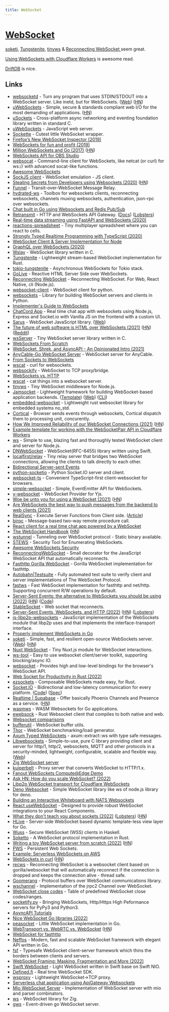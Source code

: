 ```yaml
---
title: WebSocket
---
```


# [WebSocket](https://en.wikipedia.org/wiki/WebSocket)

[soketi](https://github.com/soketi/soketi), [Tungstenite](https://github.com/snapview/tungstenite-rs), [tinyws](https://github.com/tinyhttp/tinyws) & [Reconnecting WebSocket
](https://github.com/pladaria/reconnecting-websocket) seem great.

[Using WebSockets with Cloudflare Workers](https://developers.cloudflare.com/workers/learning/using-websockets/) is awesome read.

[DriftDB](https://driftdb.com/) is nice.

## Links

- [websocketd](https://github.com/joewalnes/websocketd) - Turn any program that uses STDIN/STDOUT into a WebSocket server. Like inetd, but for WebSockets. ([Web](http://websocketd.com/)) ([HN](https://news.ycombinator.com/item?id=29656456))
- [µWebSockets](https://github.com/uNetworking/uWebSockets) - Simple, secure & standards compliant web I/O for the most demanding of applications. ([HN](https://news.ycombinator.com/item?id=33341823))
- [µSockets](https://github.com/uNetworking/uSockets) - Cross-platform async networking and eventing foundation library written in standard C.
- [µWebSockets](https://github.com/uNetworking/uWebSockets.js) - JavaScript web server.
- [Sockette](https://github.com/lukeed/sockette) - Cutest little WebSocket wrapper.
- [Firefox’s New WebSocket Inspector (2019)](https://hacks.mozilla.org/2019/10/firefoxs-new-websocket-inspector/)
- [WebSockets for fun and profit (2019)](https://stackoverflow.blog/2019/12/18/websockets-for-fun-and-profit/)
- [Million WebSockets and Go (2017)](https://gbws.io/articles/million-websocket-and-go/) ([HN](https://news.ycombinator.com/item?id=21865715))
- [WebSockets API for OBS Studio](https://github.com/Palakis/obs-websocket)
- [websocat](https://github.com/vi/websocat) - Command-line client for WebSockets, like netcat (or curl) for ws:// with advanced socat-like functions.
- [Awesome WebSockets](https://github.com/facundofarias/awesome-websockets)
- [SockJS client](https://github.com/sockjs/sockjs-client) - WebSocket emulation - JS client.
- [Stealing Secrets from Developers using Websockets (2020)](https://medium.com/@stestagg/stealing-secrets-from-developers-using-websockets-254f98d577a0) ([HN](https://news.ycombinator.com/item?id=23256458))
- [Funnel](https://github.com/lambdaisland/funnel) - Transit-over-WebSocket Message Relay.
- [hydrated-ws](https://github.com/dcharbonnier/hydrated-ws) - Toolbox for websockets clients, reconnecting websockets, channels muxing websockets, authentication, json-rpc over websockets.
- [Chat built in Go using Websockets and Redis Pub/Sub](https://github.com/leartgjoni/go-chat-api)
- [Retransmit](https://github.com/retransmit/prism) - HTTP and WebSockets API Gateway. ([Docs](https://retransmit.io/docs/)) ([Lobsters](https://lobste.rs/s/5sm4io/http_websocket_api_gateway))
- [Real-time data streaming using FastAPI and WebSockets (2020)](https://stribny.name/blog/2020/07/real-time-data-streaming-using-fastapi-and-websockets)
- [reactions-spreadsheet](https://github.com/osnr/reactions-spreadsheet) - Tiny multiplayer spreadsheet where you can react to cells.
- [Strongly Typed Realtime Programming with TypeScript (2020)](https://www.stackbuilders.com/news/strongly-typed-realtime-programming-with-typescript)
- [WebSocket Client & Server Implementation for Node](https://github.com/theturtle32/WebSocket-Node)
- [GraphQL over WebSockets (2020)](https://the-guild.dev/blog/graphql-over-websockets)
- [Wslay](https://github.com/tatsuhiro-t/wslay) - WebSocket library written in C.
- [Tungstenite](https://github.com/snapview/tungstenite-rs) - Lightweight stream-based WebSocket implementation for Rust.
- [tokio-tungstenite](https://github.com/snapview/tokio-tungstenite) - Asynchronous WebSockets for Tokio stack.
- [GoLive](https://github.com/brendonferreira/golive) - Reactive HTML Server Side over WebSockets.
- [Reconnecting WebSocket](https://github.com/pladaria/reconnecting-websocket) - Reconnecting WebSocket. For Web, React Native, cli (Node.js).
- [websocket-client](https://github.com/websocket-client/websocket-client) - WebSocket client for python.
- [websockets](https://github.com/aaugustin/websockets) - Library for building WebSocket servers and clients in Python.
- [Implementer's Guide to WebSockets](https://cookie.engineer/weblog/articles/implementers-guide-to-websockets.html)
- [ChatCord App](https://github.com/bradtraversy/chatcord) - Real time chat app with websockets using Node.js, Express and Socket.io with Vanilla JS on the frontend with a custom UI.
- [Sarus](https://github.com/anephenix/sarus) - WebSocket JavaScript library. ([Web](https://sarus.anephenix.com/))
- [The future of web software is HTML over WebSockets (2021)](https://alistapart.com/article/the-future-of-web-software-is-html-over-websockets/) ([HN](https://news.ycombinator.com/item?id=26265999)) ([Reddit](https://www.reddit.com/r/coding/comments/lsq2dw/the_future_of_web_software_is_html_over_websockets/))
- [wsServer](https://github.com/Theldus/wsServer) - Tiny WebSocket server library written in C.
- [WebSockets From Scratch](https://github.com/pusher/websockets-from-scratch-tutorial)
- [WebSocket, Shrek, and AsyncAPI - An Opinionated Intro (2021)](https://www.asyncapi.com/blog/websocket-part1)
- [AnyCable-Go WebSocket Server](https://github.com/anycable/anycable-go) - WebSocket server for AnyCable.
- [From Sockets to WebSockets](https://github.com/susam/lab/tree/master/web/sockets)
- [wscat](https://github.com/emulbreh/wscat) - curl for websockets.
- [websockify](https://github.com/novnc/websockify) - WebSocket to TCP proxy/bridge.
- [WebSockets vs. HTTP](https://ably.com/topic/websockets-vs-http)
- [wscat](https://github.com/schollz/wscat) - cat things into a websocket server.
- [tinyws](https://github.com/tinyhttp/tinyws) - Tiny WebSocket middleware for Node.js.
- [Jamsocket](https://github.com/jamsocket/jamsocket) - Lightweight framework for building WebSocket-based application backends. ([Template](https://github.com/jamsocket/service-template)) ([Web](https://jamsocket.com/)) ([CLI](https://github.com/drifting-in-space/jamsocket-cli))
- [embedded-websocket](https://github.com/ninjasource/embedded-websocket) - Lightweight rust websocket library for embedded systems no_std.
- [Cortical](https://github.com/owulveryck/cortical) - Browser sends events through websockets, Cortical dispatch them to processing unit, concurently.
- [How We Improved Reliability of our WebSocket Connections (2021)](https://making.close.com/posts/reliable-websockets/) ([HN](https://news.ycombinator.com/item?id=29026740))
- [Example template for working with the WebSocketPair API in Cloudflare Workers](https://github.com/cloudflare/websocket-template)
- [ws](https://github.com/websockets/ws) - Simple to use, blazing fast and thoroughly tested WebSocket client and server for Node.js.
- [DNWebSocket](https://github.com/GlebRadchenko/DNWebSocket) - WebSocket(RFC-6455) library written using Swift.
- [localfirst/relay](https://github.com/local-first-web/relay) - Tiny relay server that bridges two WebSocket connections, allowing the clients to talk directly to each other.
- [Bidirectional Server-sent Events](https://github.com/WebReflection/bidi-sse)
- [python-socketio](https://github.com/miguelgrinberg/python-socketio) - Python Socket.IO server and client.
- [websocket-ts](https://github.com/jjxxs/websocket-ts) - Convenient TypeScript-first client-websocket for browsers.
- [simple-websocket](https://github.com/feross/simple-websocket) - Simple, EventEmitter API for WebSockets.
- [y-websocket](https://github.com/yjs/y-websocket) - WebSocket Provider for Yjs.
- [Woe be unto you for using a WebSocket (2021)](http://www.adama-lang.org/blog/woe-of-websocket/) ([HN](https://news.ycombinator.com/item?id=29651447))
- [Are WebSockets the best way to push messages from the backend to web clients (2021)](https://twitter.com/bernhardsson/status/1473784120136421384)
- [RealSync](https://github.com/xencodes/realsync) - Execute Server Functions from Client side. ([Article](https://xen.codes/execute-async-server-function-from-client-side))
- [birpc](https://github.com/antfu/birpc) - Message-based two-way remote procedure call.
- [React client for a real time chat app powered by a WebSocket](https://github.com/alexkrkn/lambda-websocket-client)
- [The WebSocket Handbook](https://ably.com/blog/introducing-the-websocket-handbook) ([HN](https://news.ycombinator.com/item?id=29893242))
- [wstunnel](https://github.com/erebe/wstunnel) - Tunneling over WebSocket protocol - Static binary available.
- [STEWS](https://github.com/PalindromeLabs/STEWS) - Security Tool for Enumerating WebSockets.
- [Awesome WebSockets Security](https://github.com/PalindromeLabs/awesome-websocket-security)
- [ReconnectingWebSocket](https://github.com/joewalnes/reconnecting-websocket) - Small decorator for the JavaScript WebSocket API that automatically reconnects.
- [Fasthttp Gorilla WebSocket](https://github.com/fasthttp/websocket) - Gorilla WebSocket implementation for fasthttp.
- [Autobahn|Testsuite](https://github.com/crossbario/autobahn-testsuite) - Fully automated test suite to verify client and server implementations of The WebSocket Protocol.
- [fastws](https://github.com/dgrr/fastws) - Fast WebSocket implementation for fasthttp and net/http. Supporting concurrent R/W operations by default.
- [Server-Sent Events: the alternative to WebSockets you should be using (2022)](https://germano.dev/sse-websockets/) ([HN](https://news.ycombinator.com/item?id=30312897)) ([Code](https://github.com/tyrion/sse-websockets-demo))
- [StableSocket](https://github.com/github/stable-socket) - Web socket that reconnects.
- [Server-Sent Events, WebSockets, and HTTP (2022)](https://www.mnot.net/blog/2022/02/20/websockets) ([HN](https://news.ycombinator.com/item?id=30403438)) ([Lobsters](https://lobste.rs/s/x5w6zl/server_sent_events_websockets_http))
- [js-libp2p-websockets](https://github.com/libp2p/js-libp2p-websockets) - JavaScript implementation of the WebSockets module that libp2p uses and that implements the interface-transport interface.
- [Properly implement WebSockets in Go](https://www.reddit.com/r/golang/comments/td5m22/properly_implement_websockets_with_gokit/)
- [soketi](https://github.com/soketi/soketi) - Simple, fast, and resilient open-source WebSockets server. ([Web](https://soketi.app/)) ([HN](https://news.ycombinator.com/item?id=32600698))
- [Nuxt WebSocket](https://github.com/deepsourcelabs/nuxt-websocket) - Tiny Nuxt.js module for WebSocket interactions.
- [ws-tool](https://github.com/PrivateRookie/ws-tool) - Easy to use websocket client/server toolkit, supporting blocking/async IO.
- [websocket](https://github.com/gopherjs/websocket) - Provides high and low-level bindings for the browser's WebSocket API.
- [Web Socket for Productivity in Rust (2022)](https://www.ahmadrosid.com/blog/rust-websocket)
- [ezsockets](https://github.com/gbaranski/ezsockets) - Composable WebSockets made easy, for Rust.
- [Socket.IO](https://socket.io/) - Bidirectional and low-latency communication for every platform. ([Code](https://github.com/socketio/socket.io)) ([Spec](https://github.com/socketio/socket.io-protocol))
- [Realtime | Supabase](https://multiplayer.dev/) - Offer basically Phoenix Channels and Presence as a service. ([HN](https://news.ycombinator.com/item?id=30992587))
- [wasmws](https://github.com/tarndt/wasmws) - WASM Websockets for Go applications.
- [ewebsock](https://github.com/rerun-io/ewebsock) - Rust Websocket client that compiles to both native and web.
- [Websocket comparisons](https://github.com/ThePrimeagen/tyrone-biggums)
- [bufferutil](https://github.com/websockets/bufferutil) - WebSocket buffer utils.
- [Thor](https://github.com/observing/thor) - WebSocket benchmarking/load generator.
- [Axum Typed WebSockets](https://github.com/davidpdrsn/axum-typed-websockets) - axum::extract::ws with type safe messages.
- [Libwebsockets](https://github.com/warmcat/libwebsockets) - Simple-to-use, pure C library providing client and server for http/1, http/2, websockets, MQTT and other protocols in a security-minded, lightweight, configurable, scalable and flexible way. ([Web](https://libwebsockets.org/))
- [Zig WebSocket server](https://github.com/karlseguin/websocket.zig)
- [kuiperbelt](https://github.com/kuiperbelt/kuiperbelt) - Proxy server that converts WebSocket to HTTP/1.x.
- [Fanout WebSockets Compute@Edge Demo](https://github.com/fastly/fanout-compute-js-demo)
- [Ask HN: How do you scale WebSocket? (2022)](https://news.ycombinator.com/item?id=31925145)
- [Libp2p WebSocket transport for Cloudflare WebSockets](https://github.com/alanshaw/cf-libp2p-ws-transport)
- [Deno Websocket](https://github.com/ryo-ma/deno-websocket) - Simple WebSocket library like ws of node.js library for deno.
- [Building an Interactive Whiteboard with NATS Websockets](https://rethink.synadia.com/episodes/3/)
- [React useWebSocket](https://github.com/robtaussig/react-use-websocket) - Designed to provide robust WebSocket integrations to your React Components.
- [What they don't teach you about sockets (2022)](https://macoy.me/blog/programming/Sockets) ([Lobsters](https://lobste.rs/s/zqm7f1/what_they_don_t_teach_you_about_sockets)) ([HN](https://news.ycombinator.com/item?id=32225532))
- [HLive](https://github.com/SamHennessy/hlive) - Server-side WebSocket based dynamic template-less view layer for Go.
- [Wuss](https://github.com/tfausak/wuss) - Secure WebSocket (WSS) clients in Haskell.
- [Soketto](https://github.com/paritytech/soketto) - A WebSocket protocol implementation in Rust.
- [Writing a toy WebSocket server from scratch (2022)](https://alexanderell.is/posts/websockets-from-scratch/) ([HN](https://news.ycombinator.com/item?id=32634038))
- [PWS](https://github.com/porsager/pws) - Persistent Web Sockets.
- [Example: Serverless WebSockets on AWS](https://github.com/mikaelvesavuori/aws-serverless-websockets-example)
- [WebSockets in curl](https://curl.se/docs/websockets.html) ([HN](https://news.ycombinator.com/item?id=32778908))
- [recws](https://github.com/recws-org/recws) - Reconnecting WebSocket is a websocket client based on gorilla/websocket that will automatically reconnect if the connection is dropped and keeps the connection alive - thread safe.
- [Goomerang](https://github.com/eloylp/goomerang) - Protocol buffers over WebSocket communications library.
- [wschannel](https://github.com/creachadair/wschannel) - Implementation of the jrpc2 Channel over WebSocket.
- [WebSocket close codes](https://github.com/Luka967/websocket-close-codes) - Table of predefined WebSocket close codes/ranges.
- [socketify.py](https://github.com/cirospaciari/socketify.py) - Bringing WebSockets, Http/Https High Peformance servers for PyPy3 and Python3.
- [AsyncAPI Tutorials](https://github.com/daveshanley/asyncapi-tutorials)
- [Nice WebSocket Go libraries (2022)](https://www.reddit.com/r/golang/comments/zit5as/any_alternatives_to_gorilla_websockets/)
- [peasocket](https://github.com/soypat/peasocket) - Little WebSocket implementation in Go.
- [WebTransport vs. WebRTC vs. WebSocket](https://github.com/Sh3B0/realtime-web) ([HN](https://news.ycombinator.com/item?id=34137974))
- [WebSocket for fasthttp](https://github.com/dgrr/websocket)
- [Neffos](https://github.com/kataras/neffos) - Modern, fast and scalable WebSocket framework with elegant API written in Go.
- [fsf](https://github.com/akash-joshi/fsf) - Typesafe WebSocket client-server framework which thins the borders between clients and servers.
- [WebSocket Framing: Masking, Fragmentation and More (2022)](https://www.openmymind.net/WebSocket-Framing-Masking-Fragmentation-and-More/)
- [Swift WebSocket](https://github.com/DanboDuan/swift-websocket) - Light WebSocket written in Swift base on Swift NIO.
- [Defined.fi](https://github.com/smolstudios/defined-realtime-websocket) - Real time WebSocket SDK.
- [wsproxy](https://github.com/neondatabase/wsproxy) - Lightweight WebSocket->TCP proxy.
- [Serverless chat application using ApiGateway Websockets](https://github.com/aws-samples/websocket-chat-application)
- [Mio WebSocket Server](https://github.com/sergey-melnychuk/mio-websocket-server) - Implementation of WebSocket server with mio and parser combinators.
- [ws](https://github.com/nikneym/ws) - WebSocket library for Zig.
- [gws](https://github.com/lxzan/gws) - Event-driven go WebSocket server.
